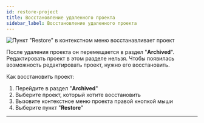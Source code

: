 ```yaml
---
id: restore-project
title: Восстановление удаленного проекта
sidebar_label: Восстановление удаленного проекта
---
```


![Пункт "Restore" в контекстном меню восстанавливает проект](/scr/dashboard-restore-project.png)

После удаления проекта он перемещается в раздел "**Archived**". Редактировать проект в этом разделе нельзя. Чтобы появилась возможность редактировать проект, нужно его восстановить.

Как восстановить проект:

1.  Перейдите в раздел "**Archived**"
2.  Выберите проект, который хотите восстановить
3.  Вызовите контекстное меню проекта правой кнопкой мыши
4.  Выберите пункт "**Restore**"

---
